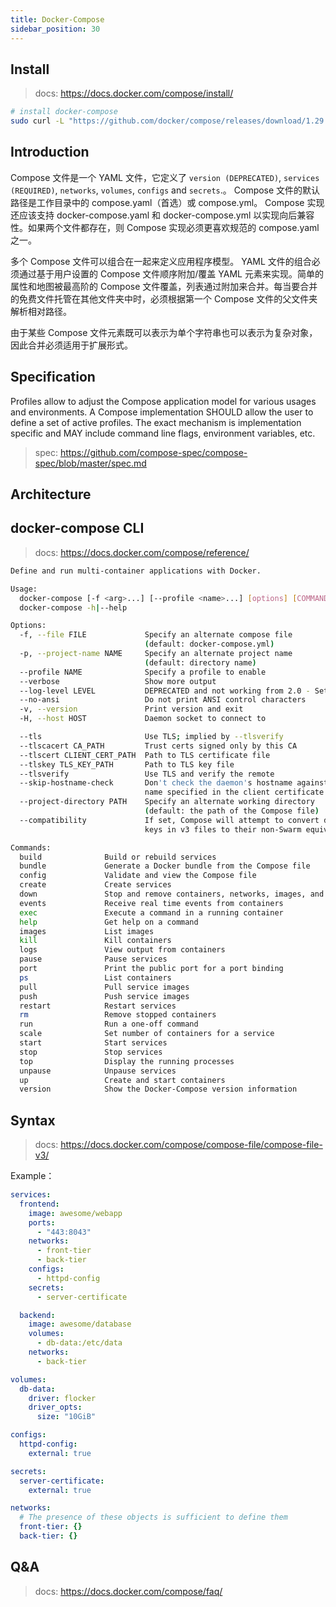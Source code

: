 ```yaml
---
title: Docker-Compose
sidebar_position: 30
---
```



## Install 

> docs: https://docs.docker.com/compose/install/


```bash
# install docker-compose
sudo curl -L "https://github.com/docker/compose/releases/download/1.29.2/docker-compose-$(uname -s)-$(uname -m)" -o /usr/local/bin/docker-compose
```


## Introduction

Compose 文件是一个 YAML 文件，它定义了 `version (DEPRECATED)`, `services (REQUIRED)`, `networks`, `volumes`, `configs` and `secrets`.。 Compose 文件的默认路径是工作目录中的 compose.yaml（首选）或 compose.yml。 Compose 实现还应该支持 docker-compose.yaml 和 docker-compose.yml 以实现向后兼容性。如果两个文件都存在，则 Compose 实现必须更喜欢规范的 compose.yaml 之一。

多个 Compose 文件可以组合在一起来定义应用程序模型。 YAML 文件的组合必须通过基于用户设置的 Compose 文件顺序附加/覆盖 YAML 元素来实现。简单的属性和地图被最高阶的 Compose 文件覆盖，列表通过附加来合并。每当要合并的免费文件托管在其他文件夹中时，必须根据第一个 Compose 文件的父文件夹解析相对路径。

由于某些 Compose 文件元素既可以表示为单个字符串也可以表示为复杂对象，因此合并必须适用于扩展形式。


## Specification

Profiles allow to adjust the Compose application model for various usages and environments. A Compose implementation SHOULD allow the user to define a set of active profiles. The exact mechanism is implementation specific and MAY include command line flags, environment variables, etc.

> spec: https://github.com/compose-spec/compose-spec/blob/master/spec.md



## Architecture








## docker-compose CLI

> docs: https://docs.docker.com/compose/reference/

```bash
Define and run multi-container applications with Docker.

Usage:
  docker-compose [-f <arg>...] [--profile <name>...] [options] [COMMAND] [ARGS...]
  docker-compose -h|--help

Options:
  -f, --file FILE             Specify an alternate compose file
                              (default: docker-compose.yml)
  -p, --project-name NAME     Specify an alternate project name
                              (default: directory name)
  --profile NAME              Specify a profile to enable
  --verbose                   Show more output
  --log-level LEVEL           DEPRECATED and not working from 2.0 - Set log level (DEBUG, INFO, WARNING, ERROR, CRITICAL)
  --no-ansi                   Do not print ANSI control characters
  -v, --version               Print version and exit
  -H, --host HOST             Daemon socket to connect to

  --tls                       Use TLS; implied by --tlsverify
  --tlscacert CA_PATH         Trust certs signed only by this CA
  --tlscert CLIENT_CERT_PATH  Path to TLS certificate file
  --tlskey TLS_KEY_PATH       Path to TLS key file
  --tlsverify                 Use TLS and verify the remote
  --skip-hostname-check       Don't check the daemon's hostname against the
                              name specified in the client certificate
  --project-directory PATH    Specify an alternate working directory
                              (default: the path of the Compose file)
  --compatibility             If set, Compose will attempt to convert deploy
                              keys in v3 files to their non-Swarm equivalent

Commands:
  build              Build or rebuild services
  bundle             Generate a Docker bundle from the Compose file
  config             Validate and view the Compose file
  create             Create services
  down               Stop and remove containers, networks, images, and volumes
  events             Receive real time events from containers
  exec               Execute a command in a running container
  help               Get help on a command
  images             List images
  kill               Kill containers
  logs               View output from containers
  pause              Pause services
  port               Print the public port for a port binding
  ps                 List containers
  pull               Pull service images
  push               Push service images
  restart            Restart services
  rm                 Remove stopped containers
  run                Run a one-off command
  scale              Set number of containers for a service
  start              Start services
  stop               Stop services
  top                Display the running processes
  unpause            Unpause services
  up                 Create and start containers
  version            Show the Docker-Compose version information
```



## Syntax


> docs: https://docs.docker.com/compose/compose-file/compose-file-v3/


Example：

```yaml
services:
  frontend:
    image: awesome/webapp
    ports:
      - "443:8043"
    networks:
      - front-tier
      - back-tier
    configs:
      - httpd-config
    secrets:
      - server-certificate

  backend:
    image: awesome/database
    volumes:
      - db-data:/etc/data
    networks:
      - back-tier

volumes:
  db-data:
    driver: flocker
    driver_opts:
      size: "10GiB"

configs:
  httpd-config:
    external: true

secrets:
  server-certificate:
    external: true

networks:
  # The presence of these objects is sufficient to define them
  front-tier: {}
  back-tier: {}
```



## Q&A

> docs: https://docs.docker.com/compose/faq/

















